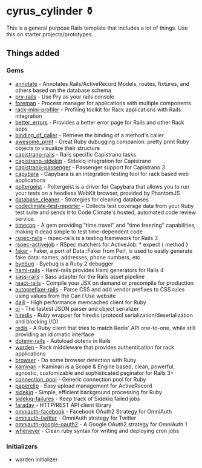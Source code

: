 cyrus_cylinder ⚱
================

This is a general purpose Rails template that includes a lot of things.
Use this on starter projects/prototypes.

Things added
------------

### Gems

* [annotate](http://github.com/ctran/annotate_models) - Annotates Rails/ActiveRecord Models, routes, fixtures, and others based on the database schema
* [pry-rails](https://github.com/rweng/pry-rails) - Use Pry as your rails console
* [foreman](http://github.com/ddollar/foreman) - Process manager for applications with multiple components
* [rack-mini-profiler](http://miniprofiler.com) - Profiling toolkit for Rack applications with Rails integration
* [better_errors](https://github.com/charliesome/better_errors) - Provides a better error page for Rails and other Rack apps
* [binding_of_caller](http://github.com/banister/binding_of_caller) - Retrieve the binding of a method's caller
* [awesome_print](http://github.com/michaeldv/awesome_print) - Great Ruby dubugging companion: pretty print Ruby objects to visualize their structure
* [capistrano-rails](https://github.com/capistrano/rails) - Rails specific Capistrano tasks
* [capistrano-sidekiq](https://github.com/seuros/capistrano-sidekiq) - Sidekiq integration for Capistrano
* [capistrano-passenger](https://github.com/capistrano/passenger) - Passenger support for Capistrano 3
* [capybara](https://github.com/jnicklas/capybara) - Capybara is an integration testing tool for rack based web applications
* [poltergeist](https://github.com/teampoltergeist/poltergeist) - Poltergeist is a driver for Capybara that allows you to run your tests on a headless WebKit browser, provided by PhantomJS
* [database_cleaner](http://github.com/DatabaseCleaner/database_cleaner) - Strategies for cleaning databases
* [codeclimate-test-reporter](https://github.com/codeclimate/ruby-test-reporter) - Collects test coverage data from your Ruby test suite and sends it to Code Climate's hosted, automated code review service
* [timecop](https://github.com/travisjeffery/timecop) - A gem providing "time travel" and "time freezing" capabilities, making it dead simple to test time-dependent code
* [rspec-rails](http://github.com/rspec/rspec-rails) - rspec-rails is a testing framework for Rails 3
* [rspec-activejob](http://github.com/gocardless/rspec-activejob) - RSpec matchers for ActiveJob:     * expect { method }
* [faker](https://github.com/stympy/faker) - Faker, a port of Data::Faker from Perl, is used to easily generate fake data: names, addresses, phone numbers, etc
* [byebug](http://github.com/deivid-rodriguez/byebug) - Byebug is a Ruby 2 debugger
* [haml-rails](http://github.com/indirect/haml-rails) - Haml-rails provides Haml generators for Rails 4
* [sass-rails](https://github.com/rails/sass-rails) - Sass adapter for the Rails asset pipeline
* [react-rails](https://github.com/reactjs/react-rails) - Compile your JSX on demand or precompile for production
* [autoprefixer-rails](https://github.com/ai/autoprefixer-rails) - Parse CSS and add vendor prefixes to CSS rules using values from the Can I Use website
* [dalli](https://github.com/petergoldstein/dalli) - High performance memcached client for Ruby
* [oj](http://www.ohler.com/oj) - The fastest JSON parser and object serializer
* [hiredis](http://github.com/redis/hiredis-rb) - Ruby wrapper for hiredis (protocol serialization/deserialization and blocking I/O)
* [redis](https://github.com/redis/redis-rb) - A Ruby client that tries to match Redis' API one-to-one, while still     providing an idiomatic interface
* [dotenv-rails](https://github.com/bkeepers/dotenv) - Autoload dotenv in Rails
* [warden](http://github.com/hassox/warden) - Rack middleware that provides authentication for rack applications
* [browser](http://github.com/fnando/browser) - Do some browser detection with Ruby
* [kaminari](https://github.com/amatsuda/kaminari) - Kaminari is a Scope &amp; Engine based, clean, powerful, agnostic, customizable and sophisticated paginator for Rails 3+
* [connection_pool](https://github.com/mperham/connection_pool) - Generic connection pool for Ruby
* [paperclip](https://github.com/thoughtbot/paperclip) - Easy upload management for ActiveRecord
* [sidekiq](http://sidekiq.org) - Simple, efficient background processing for Ruby
* [sidekiq-failures](https://github.com/mhfs/sidekiq-failures/) - Keep track of Sidekiq failed jobs
* [faraday](https://github.com/lostisland/faraday) - HTTP/REST API client library
* [omniauth-facebook](https://github.com/mkdynamic/omniauth-facebook) - Facebook OAuth2 Strategy for OmniAuth
* [omniauth-twitter](https://github.com/arunagw/omniauth-twitter) - OmniAuth strategy for Twitter
* [omniauth-google-oauth2](https://github.com/zquestz/omniauth-google-oauth2) - A Google OAuth2 strategy for OmniAuth 1
* [whenever]() - Clean ruby syntax for writing and deploying cron jobs

### Initializers

* warden initializer
